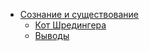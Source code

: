 
* [Сознание и существование](./intro.md)
    * [Кот Шредингера](./schroedingers.cat.md) 
    * [Выводы](./conclusions.md)

